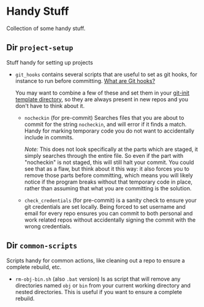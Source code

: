# Handy Stuff
Collection of some handy stuff.

## Dir `project-setup` 
Stuff handy for setting up projects
- `git_hooks` contains several scripts that are useful to set as git hooks, for instance to run before committing. [What are Git hooks?](https://git-scm.com/book/en/v2/Customizing-Git-Git-Hooks)

  You may want to combine a few of these and set them in your [git-init template directory](https://git-scm.com/docs/git-init#_template_directory), so they are always present in new repos and you don't have to think about it.
  
  - `nocheckin` (for pre-commit) Searches files that you are about to commit for the string `nocheckin`, and will error if it finds a match. Handy for marking temporary code you do not want to accidentally include in commits.
  
    *Note:* This does not look specifically at the parts which are staged, it simply searches through the entire file. So even if the part with "nocheckin" is not staged, this will still halt your commit. You could see that as a flaw, but think about it this way: it also forces you to remove those parts before committing, which means you will likely notice if the program breaks without that temporary code in place, rather than assuming that what you are committing is the solution.

  - `check_credentials` (for pre-commit) is a sanity check to ensure your git credentials are set locally. Being forced to set username and email for every repo ensures you can commit to both personal and work related repos without accidentally signing the commit with the wrong credentials.

## Dir `common-scripts` 
Scripts handy for common actions, like cleaning out a repo to ensure a complete rebuild, etc.
- `rm-obj-bin.sh` (also `.bat` version) Is as script that will remove any directories named `obj` or `bin` from your current working directory and nested directories. This is useful if you want to ensure a complete rebuild.
